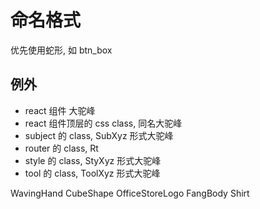 # 命名格式

优先使用蛇形, 如 btn_box

## 例外

-   react 组件 大驼峰
-   react 组件顶层的 css class, 同名大驼峰
-   subject 的 class, SubXyz 形式大驼峰
-   router 的 class, Rt
-   style 的 class, StyXyz 形式大驼峰
-   tool 的 class, ToolXyz 形式大驼峰

WavingHand
CubeShape OfficeStoreLogo
FangBody
Shirt
